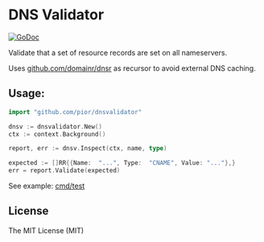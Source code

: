 # DNS Validator

[![GoDoc](https://godoc.org/github.com/pior/dnsvalidator?status.svg)](https://godoc.org/github.com/pior/dnsvalidator)

Validate that a set of resource records are set on all nameservers.

Uses [github.com/domainr/dnsr](https://github.com/domainr/dnsr) as recursor to avoid external DNS caching.

## Usage:
```go
import "github.com/pior/dnsvalidator"
```

```go
dnsv := dnsvalidator.New()
ctx := context.Background()

report, err := dnsv.Inspect(ctx, name, type)

expected := []RR{{Name:  "...", Type:  "CNAME", Value: "..."},}
err = report.Validate(expected)
```

See example: [cmd/test](cmd/test/main.go)

## License

The MIT License (MIT)
